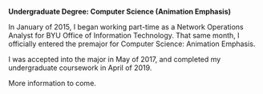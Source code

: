 **Undergraduate Degree: Computer Science (Animation Emphasis)**

In January of 2015, I began working part-time as a Network Operations Analyst for BYU Office of Information Technology. That same month, I officially entered the premajor for Computer Science: Animation Emphasis. 

I was accepted into the major in May of 2017, and completed my undergraduate coursework in April of 2019. 

More information to come. 
